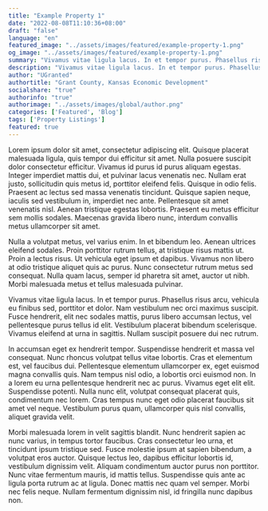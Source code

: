 ```yaml
---
title: "Example Property 1"
date: "2022-08-08T11:10:36+08:00"
draft: "false"
language: "en"
featured_image: "../assets/images/featured/example-property-1.png"
og_image: "../assets/images/featured/example-property-1.png"
summary: "Vivamus vitae ligula lacus. In et tempor purus. Phasellus risus arcu, vehicula eu finibus sed, porttitor et dolor. Nam vestibulum nec orci maximus suscipit. Fusce hendrerit, elit nec sodales mattis, purus libero accumsan lectus, vel pellentesque purus tellus id elit. Vestibulum placerat bibendum scelerisque. Vivamus eleifend at urna in sagittis."
description: "Vivamus vitae ligula lacus. In et tempor purus. Phasellus risus arcu, vehicula eu finibus sed, porttitor et dolor. Nam vestibulum nec orci maximus suscipit. Fusce hendrerit, elit nec sodales mattis, purus libero accumsan lectus, vel pellentesque purus tellus id elit. Vestibulum placerat bibendum scelerisque. Vivamus eleifend at urna in sagittis. Nullam suscipit posuere dui nec rutrum."
author: "UGranted"
authortitle: "Grant County, Kansas Economic Development"
socialshare: "true"
authorinfo: "true"
authorimage: "../assets/images/global/author.png"
categories: ['Featured', 'Blog']
tags: ['Property Listings']
featured: true
---
```

Lorem ipsum dolor sit amet, consectetur adipiscing elit. Quisque placerat malesuada ligula, quis tempor dui efficitur sit amet. Nulla posuere suscipit dolor consectetur efficitur. Vivamus id purus id purus aliquam egestas. Integer imperdiet mattis dui, et pulvinar lacus venenatis nec. Nullam erat justo, sollicitudin quis metus id, porttitor eleifend felis. Quisque in odio felis. Praesent ac lectus sed massa venenatis tincidunt. Quisque sapien neque, iaculis sed vestibulum in, imperdiet nec ante. Pellentesque sit amet venenatis nisl. Aenean tristique egestas lobortis. Praesent eu metus efficitur sem mollis sodales. Maecenas gravida libero nunc, interdum convallis metus ullamcorper sit amet.

Nulla a volutpat metus, vel varius enim. In et bibendum leo. Aenean ultrices eleifend sodales. Proin porttitor rutrum tellus, at tristique risus mattis ut. Proin a lectus risus. Ut vehicula eget ipsum et dapibus. Vivamus non libero at odio tristique aliquet quis ac purus. Nunc consectetur rutrum metus sed consequat. Nulla quam lacus, semper id pharetra sit amet, auctor ut nibh. Morbi malesuada metus et tellus malesuada pulvinar.

Vivamus vitae ligula lacus. In et tempor purus. Phasellus risus arcu, vehicula eu finibus sed, porttitor et dolor. Nam vestibulum nec orci maximus suscipit. Fusce hendrerit, elit nec sodales mattis, purus libero accumsan lectus, vel pellentesque purus tellus id elit. Vestibulum placerat bibendum scelerisque. Vivamus eleifend at urna in sagittis. Nullam suscipit posuere dui nec rutrum.

In accumsan eget ex hendrerit tempor. Suspendisse hendrerit et massa vel consequat. Nunc rhoncus volutpat tellus vitae lobortis. Cras et elementum est, vel faucibus dui. Pellentesque elementum ullamcorper ex, eget euismod magna convallis quis. Nam tempus nisl odio, a lobortis orci euismod non. In a lorem eu urna pellentesque hendrerit nec ac purus. Vivamus eget elit elit. Suspendisse potenti. Nulla nunc elit, volutpat consequat placerat quis, condimentum nec lorem. Cras tempus nunc eget odio placerat faucibus sit amet vel neque. Vestibulum purus quam, ullamcorper quis nisl convallis, aliquet gravida velit.

Morbi malesuada lorem in velit sagittis blandit. Nunc hendrerit sapien ac nunc varius, in tempus tortor faucibus. Cras consectetur leo urna, et tincidunt ipsum tristique sed. Fusce molestie ipsum at sapien bibendum, a volutpat eros auctor. Quisque lectus leo, dapibus efficitur lobortis id, vestibulum dignissim velit. Aliquam condimentum auctor purus non porttitor. Nunc vitae fermentum mauris, id mattis tellus. Suspendisse quis ante ac ligula porta rutrum ac at ligula. Donec mattis nec quam vel semper. Morbi nec felis neque. Nullam fermentum dignissim nisl, id fringilla nunc dapibus non.
